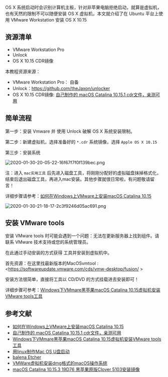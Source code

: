 OS X 系统启动时会识别计算机主板，针对非苹果电脑拒绝启动，就算是虚拟机，也有天然的限制不可以随便安装 OS X 虚拟机，本文就介绍了在 Ubuntu 平台上使用 VMware Workstation 安装 OS X 10.15

## 资源清单

- VMware Workstation Pro
- Unlock
- OS X 10.15 CDR镜像

本教程资源来源：

- VMware Workstation Pro： 自备
- Unlock：https://github.com/theJaxon/unlocker
- OS X 10.15 CDR镜像: [自己制作的 macOS Catalina 10.15.1 cdr文件，亲测可用](https://blog.sxbai.com/243.html)

## 简单流程

第一步：安装 Vmware 并 使用 Unlock 破解 OS X 系统安装限制。

第二步：新建虚拟机，选择准备好的 `*.cdr` 系统镜像，选择 `Apple OS X 10.15`

第三步：安装系统

![2020-01-30-20-05-22-16f67f7f0f139bec.png](https://imagehost-cdn.frytea.com/images/2020/01/30/2020-01-30-20-05-22-16f67f7f0f139bec.png)

注：进入 `mac实用工具` 后先进入磁盘工具，将刚刚分配好的虚拟磁盘抹掉格式化，结束后退出磁盘工具，再进入mac安装。其他步骤就很日常啦，有问题敬请留言！

详细步骤请参考：[如何在Windows上VMware上安装macOS Catalina 10.15](https://blog.sxbai.com/174.html)

![2020-01-30-21-18-17-2c3f9246d05ac691.png](https://imagehost-cdn.frytea.com/images/2020/01/30/2020-01-30-21-18-17-2c3f9246d05ac691.png)

## 安装 VMware tools

安装 VMware tools 时可能会遇到一个问题：无法在更新服务器上找到组件。请联系 VMware 技术支持或您的系统管理员。

在此通过手动安装的方式获得 工具并安装到虚拟机中。

首先资源：在这里找最新版本的MacOSvmtool : <https://softwareupdate.vmware.com/cds/vmw-desktop/fusion/ >

安装方法很简单，直接将工具以 CD/DVD 的方式挂载进去安装即可！

详细步骤可参考：[Windows下VMmare黑苹果macOS Catalina 10.15虚拟机安装VMware tools工具](https://blog.csdn.net/qq_41855420/article/details/102756313)

## 参考文献

 - [如何在Windows上VMware上安装macOS Catalina 10.15](https://blog.sxbai.com/174.html)
 - [自己制作的 macOS Catalina 10.15.1 cdr文件，亲测可用](https://blog.sxbai.com/243.html)
 - [Windows下VMmare黑苹果macOS Catalina 10.15虚拟机安装VMware tools工具](https://blog.csdn.net/qq_41855420/article/details/102756313)
 - [用linux制作Mac OS U盘启动](https://blog.csdn.net/CaseCaffe/article/details/50334563)
 - [balena Etcher](https://www.balena.io/etcher/)
 - [VMWare虚拟机安装dmg格式的macOS操作系统](https://blog.csdn.net/a4019069/article/details/80585612)
 - [macOS Catalina 10.15.3 19D76 黑苹果原版Clover 5103安装镜像](https://imac.hk/clover-5103-macos-catalina-10-15-3-19d76.html)

